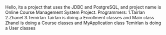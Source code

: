 Hello, its a project that uses the JDBC and PostgreSQL, and project name is Online Course Management System
Project. Programmers:
1.Tairlan
2.Zhanel
3.Temirlan
Tairlan is doing a Enrollment classes and Main class 
Zhanel is doing a Course classes and MyApplication class
Temirlan is doing a User classes

